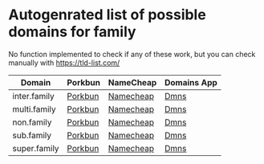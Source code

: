 # Autogenrated list of possible domains for family

No function implemented to check if any of these work, but you can check manually with https://tld-list.com/

| Domain | Porkbun | NameCheap | Domains App |
|---|---|---|---|
| inter.family | [Porkbun](https://porkbun.com/checkout/search?prb=e814663da1&tlds=&idnLanguage=&search=search&q=inter.family) | [Namecheap](https://www.namecheap.com/domains/registration/results/?domain=inter.family) | [Dmns](https://dmns.app/domains?q=inter.family) |
| multi.family | [Porkbun](https://porkbun.com/checkout/search?prb=e814663da1&tlds=&idnLanguage=&search=search&q=multi.family) | [Namecheap](https://www.namecheap.com/domains/registration/results/?domain=multi.family) | [Dmns](https://dmns.app/domains?q=multi.family) |
| non.family | [Porkbun](https://porkbun.com/checkout/search?prb=e814663da1&tlds=&idnLanguage=&search=search&q=non.family) | [Namecheap](https://www.namecheap.com/domains/registration/results/?domain=non.family) | [Dmns](https://dmns.app/domains?q=non.family) |
| sub.family | [Porkbun](https://porkbun.com/checkout/search?prb=e814663da1&tlds=&idnLanguage=&search=search&q=sub.family) | [Namecheap](https://www.namecheap.com/domains/registration/results/?domain=sub.family) | [Dmns](https://dmns.app/domains?q=sub.family) |
| super.family | [Porkbun](https://porkbun.com/checkout/search?prb=e814663da1&tlds=&idnLanguage=&search=search&q=super.family) | [Namecheap](https://www.namecheap.com/domains/registration/results/?domain=super.family) | [Dmns](https://dmns.app/domains?q=super.family) |
